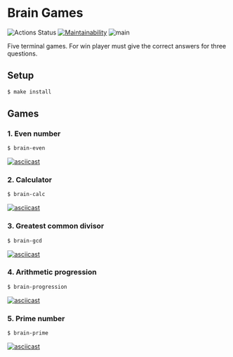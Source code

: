 # Brain Games

![Actions Status](https://github.com/orishko/backend-project-lvl1/workflows/hexlet-check/badge.svg) [![Maintainability](https://api.codeclimate.com/v1/badges/bf636b24f6f7a9ff75be/maintainability)](https://codeclimate.com/github/orishko/backend-project-lvl1/maintainability) ![main](https://github.com/orishko/backend-project-lvl1/actions/workflows/github-actions-lint.yml/badge.svg)

Five terminal games. For win player must give the correct answers for three questions.

## Setup

```sh
$ make install
```

## Games

### 1. Even number

```sh
$ brain-even
```

[![asciicast](https://asciinema.org/a/R4L2VelWgPLbpwreJKoO60H30.svg)](https://asciinema.org/a/R4L2VelWgPLbpwreJKoO60H30)

### 2. Сalculator

```sh
$ brain-calc
```

[![asciicast](https://asciinema.org/a/HDY4JndlqfcqiJ5AvnZZBe6hE.svg)](https://asciinema.org/a/HDY4JndlqfcqiJ5AvnZZBe6hE)

### 3. Greatest common divisor

```sh
$ brain-gcd
```

[![asciicast](https://asciinema.org/a/z3XDYQ962HUMb0DJk4nmd9vK0.svg)](https://asciinema.org/a/z3XDYQ962HUMb0DJk4nmd9vK0)

### 4. Arithmetic progression

```sh
$ brain-progression
```

[![asciicast](https://asciinema.org/a/ULFLl3kuVps1sOvHZtwv2daKn.svg)](https://asciinema.org/a/ULFLl3kuVps1sOvHZtwv2daKn)

### 5. Prime number

```sh
$ brain-prime
```

[![asciicast](https://asciinema.org/a/5ramI7c1DAhTZ8CgmGOvNpA9W.svg)](https://asciinema.org/a/5ramI7c1DAhTZ8CgmGOvNpA9W)
